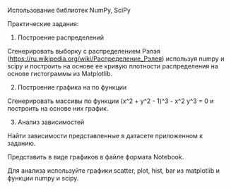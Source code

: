 Использование библиотек NumPy, SciPy

Практические задания:

1. Построение распределений

Сгенерировать выборку с распределением Рэлэя (https://ru.wikipedia.org/wiki/Распределение_Рэлея) 
используя numpy и scipy и построить на основе ее кривую плотности распределения на основе гистограммы из Matplotlib.

2. Построение графика на по функции

Сгенерировать массивы по функции (x^2 + y^2 - 1)^3 - x^2 y^3 = 0 и построить на основе них график.

3. Анализ зависимостей

Найти зависимости представленные в датасете приложенном к заданию.

Представить в виде графиков в файле формата Notebook.

Для анализа используйте графики scatter, plot, hist, bar из matplotlib и функции numpy и scipy.
